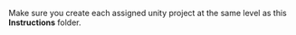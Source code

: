 Make sure you create each assigned unity project at the same level as this **Instructions** folder.
